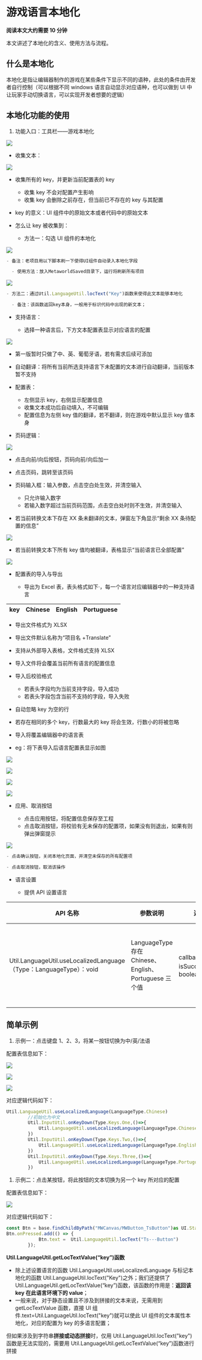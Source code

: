 # 游戏语言本地化

**阅读本文大约需要 10 分钟**

本文讲述了本地化的含义、使用方法与流程。

## 什么是本地化

本地化是指让编辑器制作的游戏在某些条件下显示不同的语种，此处的条件由开发者自行控制（可以根据不同 windows 语言自动显示对应语种，也可以做到 UI 中让玩家手动切换语言，可以实现开发者想要的逻辑）

## 本地化功能的使用

1. 功能入口：工具栏——游戏本地化

![](https://wstatic-a1.233leyuan.com/productdocs/static/boxcn9yC6ibcjdp0OW1zCyYAuMg.png)

- 收集文本：

![](https://wstatic-a1.233leyuan.com/productdocs/static/boxcnm8IcZ1HNQ0pPVpfx0X5VPb.png)

- 收集所有的 key，并更新当前配置表的 key

  - 收集 key 不会对配置产生影响
  - 收集 key 会删除之前存在，但当前已不存在的 key 与其配置
- key 的意义：UI 组件中的原始文本或者代码中的原始文本
- 怎么让 key 被收集到：

  - 方法一：勾选 UI 组件的本地化

![](https://wstatic-a1.233leyuan.com/productdocs/static/boxcnYjwSCkCXjw9JC0rfB4PUZe.png)

```ts
- 备注：老项目用以下脚本刷一下使得UI组件自动录入本地化字段

  - 使用方法：放入MetaworldSaved目录下，运行将刷新所有项目
```

![](https://wstatic-a1.233leyuan.com/productdocs/static/boxcns3Wgsow10ns5CHpCOLoKge.png)

```ts
- 方法二：通过Util.LanguageUtil.locText("Key")函数来使得此文本能够本地化

  - 备注：该函数返回key本身，一般用于标识代码中出现的新文本；
```

- 支持语言：

  - 选择一种语言后，下方文本配置表显示对应语言的配置

![](https://wstatic-a1.233leyuan.com/productdocs/static/boxcnDxewExYl6qHcGM5LxTsttg.png)

- 第一版暂时只做了中、英、葡萄牙语，若有需求后续可添加
- 自动翻译：将所有当前所选支持语言下未配置的文本进行自动翻译，当前版本暂不支持
- 配置表：

  - 左侧显示 key，右侧显示配置信息
  - 收集文本成功后自动填入，不可编辑
  - 配置信息为左侧 key 值的翻译，若不翻译，则在游戏中默认显示 key 值本身
- 页码逻辑：

![](https://wstatic-a1.233leyuan.com/productdocs/static/boxcn8INbpN923cbMxoEMykYudg.png)

- 点击向前/向后按钮，页码向前/向后加一
- 点击页码，跳转至该页码
- 页码输入框：输入参数，点击空白处生效，并清空输入

  - 只允许输入数字
  - 若输入数字超过当前页码范围，点击空白处时则不生效，并清空输入
- 若当前转换文本下存在 XX 条未翻译的文本，弹窗左下角显示“剩余 XX 条待配置的信息”

![](https://wstatic-a1.233leyuan.com/productdocs/static/boxcnSiDS1eBEmYtwT80RStXi5e.png)

- 若当前转换文本下所有 key 值均被翻译，表格显示“当前语言已全部配置”

![](https://wstatic-a1.233leyuan.com/productdocs/static/boxcnxVlpubTWTB1Hk4Go87Ezbe.png)

- 配置表的导入与导出

  - 导出为 Excel 表，表头格式如下·，每一个语言对应编辑器中的一种支持语言

| key | Chinese | English | Portuguese |
| --- | ------- | ------- | ---------- |

- 导出文件格式为 XLSX
- 导出文件默认名称为“项目名 +Translate”
- 支持从外部导入表格，文件格式支持 XLSX
- 导入文件将会覆盖当前所有语言的配置信息
- 导入后校验格式

  - 若表头字段均为当前支持字段，导入成功
  - 若表头字段包含当前不支持的字段，导入失败
- 自动忽略 key 为空的行
- 若存在相同的多个 key，行数最大的 key 将会生效，行数小的将被忽略
- 导入将覆盖编辑器中的语言表
- eg：将下表导入后语言配置表显示如图

![](https://wstatic-a1.233leyuan.com/productdocs/static/boxcnGoezQm2sbdaC2WinZY3EOe.png)

![](https://wstatic-a1.233leyuan.com/productdocs/static/boxcnj3bcxFvQ6LaTpb78zOJrih.png)

![](https://wstatic-a1.233leyuan.com/productdocs/static/boxcnHzI8sek4mjItTNm6Gzn1Sf.png)

![](https://wstatic-a1.233leyuan.com/productdocs/static/boxcn09tD8H3li0Ee5Iqh7arxUe.png)

- 应用、取消按钮

  - 点击应用按钮，将配置信息保存至工程
  - 点击取消按钮，将校验有无未保存的配置项，如果没有则退出，如果有则弹出弹窗提示

![](https://wstatic-a1.233leyuan.com/productdocs/static/boxcnUNCZFJS4GNIzsedpJCki1b.jpg)

```ts
- 点击确认按钮，关闭本地化页面，并清空未保存的所有配置项

- 点击取消按钮，取消该操作
```

- 语言设置

  - 提供 API 设置语言

| API 名称                                                                | 参数说明                                                   | 返回                                | 注释               |
| ----------------------------------------------------------------------- | ---------------------------------------------------------- | ----------------------------------- | ------------------ |
| Util.LanguageUtil.useLocalizedLanguage<br/>（Type：LanguageType）：void | LanguageType 存在 Chinese、English、<br/>Portuguese 三个值 | callback：<br/>isSuccessed：boolean | 设置游戏使用的语言 |

## 简单示例

1. 示例一：点击键盘 1、2、3，将某一按钮切换为中/英/法语

配置表信息如下：

![](https://wstatic-a1.233leyuan.com/productdocs/static/boxcnJs7qiotdVcD6ZP0bslLfjb.png)

![](https://wstatic-a1.233leyuan.com/productdocs/static/boxcnaFqrmed5zdVI1po4tkudDc.png)

![](https://wstatic-a1.233leyuan.com/productdocs/static/boxcnKfAg17OJM5McyYtfqA76Wb.png)

对应逻辑代码如下：

```ts
Util.LanguageUtil.useLocalizedLanguage(LanguageType.Chinese)
        //初始化为中文
        Util.InputUtil.onKeyDown(Type.Keys.One,()=>{
            Util.LanguageUtil.useLocalizedLanguage(LanguageType.Chinese);
        })
        Util.InputUtil.onKeyDown(Type.Keys.Two,()=>{
            Util.LanguageUtil.useLocalizedLanguage(LanguageType.English);
        })
        Util.InputUtil.onKeyDown(Type.Keys.Three,()=>{
            Util.LanguageUtil.useLocalizedLanguage(LanguageType.Portuguese);
        })
```

1. 示例二：点击某按钮，将此按钮的文本切换为另一个 key 所对应的配置

配置表信息如下：

![](https://wstatic-a1.233leyuan.com/productdocs/static/boxcnV80dktg8mwGzJ4PX4il62e.png)

对应逻辑代码如下：

```ts
const Btn = base.findChildByPath("MWCanvas/MWButton_TsButton")as UI.StaleButton;
Btn.onPressed.add(() => {
            Btn.text =  Util.LanguageUtil.locText("Ts---Button")
        });
```

**Util.LanguageUtil.getLocTextValue(“key”)函数**

- 除上述设置语言的函数 Util.LanguageUtil.useLocalizedLanguage 与标记本地化的函数 Util.LanguageUtil.locText("Key")之外；我们还提供了 Util.LanguageUtil.getLocTextValue(“key”)函数，该函数的作用是：**返回该 key 在此语言环境下的 value**；
- 一般来说，对于静态设置且不涉及到拼接的文本来说，无需用到 getLocTextValue 函数，直接 UI 组件.text=Util.LanguageUtil.locText("key")就可以使此 UI 组件的文本属性本地化，对应的配置为 key 的多语言配置；

但如果涉及到字符串**拼接或动态拼接**时，仅用 Util.LanguageUtil.locText("key")函数是无法实现的，需要用 Util.LanguageUtil.getLocTextValue(“key”)函数进行拼接
